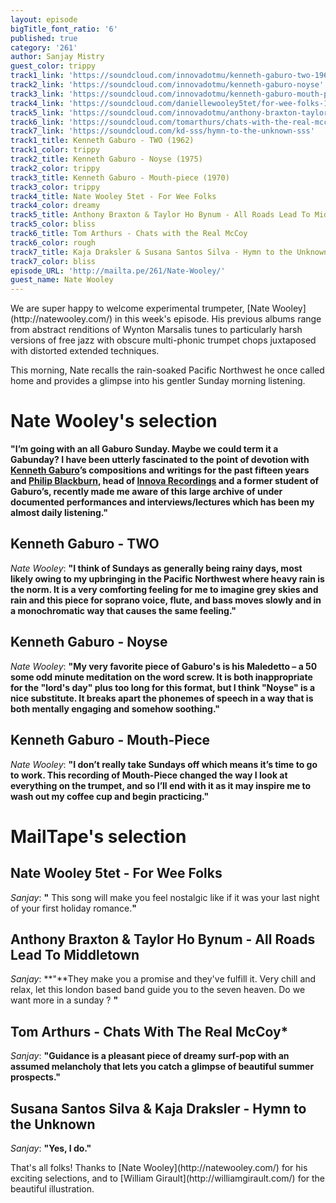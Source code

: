 ```yaml
---
layout: episode
bigTitle_font_ratio: '6'
published: true
category: '261'
author: Sanjay Mistry
guest_color: trippy
track1_link: 'https://soundcloud.com/innovadotmu/kenneth-gaburo-two-1962'
track2_link: 'https://soundcloud.com/innovadotmu/kenneth-gaburo-noyse'
track3_link: 'https://soundcloud.com/innovadotmu/kenneth-gaburo-mouth-piece-1970'
track4_link: 'https://soundcloud.com/daniellewooley5tet/for-wee-folks-1'
track5_link: 'https://soundcloud.com/innovadotmu/anthony-braxton-taylor-ho'
track6_link: 'https://soundcloud.com/tomarthurs/chats-with-the-real-mccoy'
track7_link: 'https://soundcloud.com/kd-sss/hymn-to-the-unknown-sss'
track1_title: Kenneth Gaburo - TWO (1962)
track1_color: trippy
track2_title: Kenneth Gaburo - Noyse (1975)
track2_color: trippy
track3_title: Kenneth Gaburo - Mouth-piece (1970)
track3_color: trippy
track4_title: Nate Wooley 5tet - For Wee Folks
track4_color: dreamy
track5_title: Anthony Braxton & Taylor Ho Bynum - All Roads Lead To Middletown
track5_color: bliss
track6_title: Tom Arthurs - Chats with the Real McCoy
track6_color: rough
track7_title: Kaja Draksler & Susana Santos Silva - Hymn to the Unknown
track7_color: bliss
episode_URL: 'http://mailta.pe/261/Nate-Wooley/'
guest_name: Nate Wooley
---
```

<p id="introduction">We are super happy to welcome experimental trumpeter, [Nate Wooley](http://natewooley.com/) in this week's episode. His previous albums range from abstract renditions of Wynton Marsalis tunes to particularly harsh versions of free jazz with obscure multi-phonic trumpet chops juxtaposed with distorted extended techniques.</p>
<p>This morning, Nate recalls the rain-soaked Pacific Northwest he once called home and provides a glimpse into his gentler Sunday morning listening.</p>

# Nate Wooley's selection

**"**I’m going with an all Gaburo Sunday. Maybe we could term it a Gabunday? I have been utterly fascinated to the point of devotion with [Kenneth Gaburo](https://en.wikipedia.org/wiki/Kenneth_Gaburo)’s compositions and writings for the past fifteen years and [Philip Blackburn](http://philipblackburn.com/), head of [Innova Recordings](https://www.innova.mu/) and a former student of Gaburo’s, recently made me aware of this large archive of under documented performances and interviews/lectures which has been my almost daily listening.**"**

## Kenneth Gaburo - TWO
_Nate Wooley_: **"**I think of Sundays as generally being rainy days, most likely owing to my upbringing in the Pacific Northwest where heavy rain is the norm. It is a very comforting feeling for me to imagine grey skies and rain and this piece for soprano voice, flute, and bass moves slowly and in a monochromatic way that causes the same feeling.**"**

## Kenneth Gaburo - Noyse
_Nate Wooley_: **"**My very favorite piece of Gaburo's is his Maledetto – a 50 some odd minute meditation on the word screw. It is both inappropriate for the "lord's day" plus too long for this format, but I think "Noyse" is a nice substitute. It breaks apart the phonemes of speech in a way that is both mentally engaging and somehow soothing.**"**

## Kenneth Gaburo - Mouth-Piece
_Nate Wooley_: **"**I don’t really take Sundays off which means it’s time to go to work. This recording of Mouth-Piece changed the way I look at everything on the trumpet, and so I’ll end with it as it may inspire me to wash out my coffee cup and begin practicing.**"**

# MailTape's selection

## Nate Wooley 5tet - For Wee Folks
_Sanjay_: **"** This song will make you feel nostalgic like if it was your last night of your first holiday romance.**"**

## Anthony Braxton & Taylor Ho Bynum - All Roads Lead To Middletown
_Sanjay_: **"**They make you a promise and they've fulfill it. Very chill and relax, let this london based band guide you to the seven heaven. Do we want more in a sunday ? **"**

## Tom Arthurs - Chats With The Real McCoy*
_Sanjay_: **"**Guidance is a pleasant piece of dreamy surf-pop with an assumed melancholy that lets you catch a glimpse of beautiful summer prospects.**"**

## Susana Santos Silva & Kaja Draksler - Hymn to the Unknown
_Sanjay_: **"**Yes, I do.**"**

<p id="outroduction">That's all folks! Thanks to [Nate Wooley](http://natewooley.com/) for his exciting selections, and to [William Girault](http://williamgirault.com/) for the beautiful illustration.</p>
